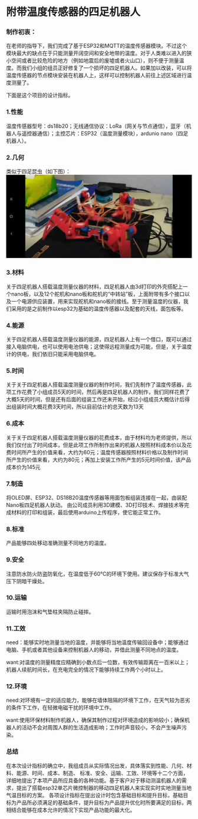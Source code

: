# 附带温度传感器的四足机器人
### 制作初衷：
在老师的指导下，我们完成了基于ESP32和MQTT的温度传感器模块。不过这个模块最大的缺点在于只能测量开阔空间和安全地带的温度。对于人类难以进入的狭小空间或者比较危险的地方（例如地震后的废墟或者火山口），则不便于测量温度。而我们小组的组员正好修复了一个损坏的四足机器人。如果加以改装，可以将温度传感器的节点模块安装在机器人上，这样可以控制机器人前往上述区域进行温度测量了。

下面是这个项目的设计指标。
### 1.性能

温度传感器型号：ds18b20；无线通信协议：LoRa（网关与节点通信），蓝牙（机器人与遥控器通信）；主控芯片：ESP32（温度测量模块），ardunio nano（四足机器人）。

### 2.几何
类似于四足昆虫（如下图）：
![sample.jpg](https://github.com/cyhcyhgo/cyhcyhgo.github.io/blob/main/assignment-4/resources/sample.jpg)

### 3.材料
关于四足机器人搭载温度测量仪器的材料，四足机器人由3d打印的外壳搭配上一个nano板，以及12个舵机和nano板和舵机的“中转站”板，上面附带有多个接口以及一个电源供应装置，用来实现舵机和nano板的接线。至于测量温度的仪器，我们采用的是之前制作以esp32为基础的温度传感器以及配套的天线，面包板等。

### 4.能源
关于四足机器人搭载温度测量仪器的能源，四足机器人上有一个借口，既可以通过接入电脑供电，也可以使用电池供电；这使得远程测量成为可能，但是，关于温度计的供电，我们依旧只能采用电脑供电。

### 5.时间
关于关于四足机器人搭载温度测量仪器的制作时间，我们先制作了温度传感器，此项工作花费了小组成员5天的时间，然后再是四足机器人的制作，我们同样花费了大概5天的时间，但是还有后面的组装工作还未开始，经过小组成员大概估计后得出组装时间大概花费3天时间，所以目前估计的总天数为13天

### 6.成本
关于关于四足机器人搭载温度测量仪器的花费成本，由于材料均为老师提供，所以我们仅付出了时间成本，但是此项工作所制作出来的机器人按照材料成本价以及花费时间所产生的价值来看，大约为60元；温度传感器按照材料价格以及制作时间所产生的价值来看，大约为80元；再加上安装工作所产生的5元时间价值，该产品成本价为145元

### 7.制造
将OLED屏、ESP32、DS18B20温度传感器等用面包板组装连接在一起，由装配Nano板四足机器人驮动。
由公司成员利用3D建模、3D打印技术、焊接技术等完成材料的打印和组装，最后使用arduino上传程序，使它能正常工作。

### 8.标准
产品能够四处移动准确测量不同地方的温度。

### 9.安全
注意防水防火防盗防氧化，在温度低于60℃的环境下使用。建议保存于标准大气压下阴暗干燥处。

### 10.运输
运输时用泡沫和气垫柱夹隔防止碰摔。

### 11.工效
need：能够实时地测量当地的温度，并能够将当地温度传输回设备中；能够通过电脑、手机或者其他设备来控制机器人的移动，并借此测量不同地点的温度。

want:对温度的测量精度应精确到小数点后一位数，有效传输距离在一百米以上；机器人续航时间长，在充电完全的情况下能够持续工作两个小时以上。

### 12.环境
need:对环境有一定的适应能力，能够在墙体阻隔的环境下工作，在天气较为恶劣的条件下工作，在轻微电磁干扰的环境中工作。

want:使用环保材料制作机器人，确保其制作过程对环境造成的影响较小；确保机器人的活动不会对周围人群的生活造成影响；工作时声音较小，不会产生噪声污染。

### 总结
在本次设计指标的确立中，我组成员从实际情况出发，具体落实到性能、几何、材料、能源、时间、成本、制造、 
标准、安全、运输、工效、环境等十二个方面，详细地提出了本项产品所应具备的各种功能。基于客户对于移动测温机器人的需求，提出了搭载esp32单芯片微控制器的移动四足机器人来实现实时实地测量当地气温目标的方案。
各项设计指标在提出设计时包含基础目标和提升目标，基础目标为产品所必须满足的基础条件，提升目标为产品提升优化时所要满足的目标，两相结合能够在成本允许的情况下实现产品功能的最大化。 

